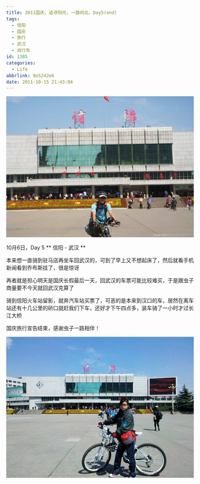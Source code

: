 ```yaml
---
title: 2011国庆，追寻阳光，一路向北，Day5(end)
tags:
  - 信阳
  - 国庆
  - 旅行
  - 武汉
  - 自行车
id: 1385
categories:
  - Life
abbrlink: 9e5242e6
date: 2011-10-15 21:43:04
---
```

[![信阳站](/images/2012/03/DSCN3234.jpg "DSCN3234")](/images/2012/03/DSCN3234.jpg)

10月6日，Day 5
** 信阳 - 武汉 **

本来想一直骑到驻马店再坐车回武汉的，可到了早上又不想起床了，然后就看手机新闻看到乔布斯挂了，很是惊讶

再者就是担心明天是国庆长假最后一天，回武汉的车票可能比较难买，于是跟虫子商量要不今天就回武汉克算了

骑到信阳火车站留影，就奔汽车站买票了，可恶的是本来到汉口的车，居然在离车站还有十几公里的硚口就赶我们下车，还好才下午四点多，装车骑了一小时才过长江大桥

国庆旅行宣告结束，感谢虫子一路相伴！
<!--more-->
[![](/images/2012/03/C360_2011-10-0611-43-17_org.jpg)](/images/2012/03/C360_2011-10-0611-43-17_org.jpg)
